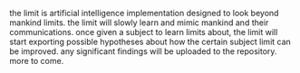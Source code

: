 the limit is artificial intelligence implementation designed to look beyond mankind limits. the limit will slowly learn and mimic mankind and their communications. once given a subject to learn limits about, the limit will start exporting possible hypotheses about how the certain subject limit can be improved. any significant findings will be uploaded to the repository. more to come.
